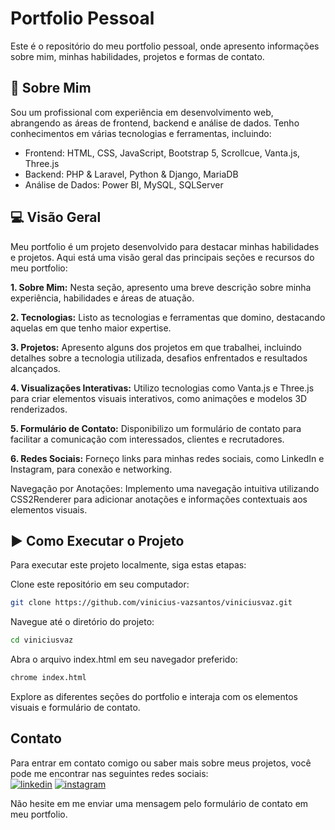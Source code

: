 # Portfolio Pessoal
Este é o repositório do meu portfolio pessoal, onde apresento informações sobre mim, minhas habilidades, projetos e formas de contato.

## 🚀 Sobre Mim
Sou um profissional com experiência em desenvolvimento web, abrangendo as áreas de frontend, backend e análise de dados. Tenho conhecimentos em várias tecnologias e ferramentas, incluindo:

- Frontend: HTML, CSS, JavaScript, Bootstrap 5, Scrollcue, Vanta.js, Three.js
- Backend: PHP & Laravel, Python & Django, MariaDB
- Análise de Dados: Power BI, MySQL, SQLServer

## 💻 Visão Geral
Meu portfolio é um projeto desenvolvido para destacar minhas habilidades e projetos. Aqui está uma visão geral das principais seções e recursos do meu portfolio:

<b>1. Sobre Mim:</b> Nesta seção, apresento uma breve descrição sobre minha experiência, habilidades e áreas de atuação.

<b>2. Tecnologias:</b> Listo as tecnologias e ferramentas que domino, destacando aquelas em que tenho maior expertise.

<b>3. Projetos:</b> Apresento alguns dos projetos em que trabalhei, incluindo detalhes sobre a tecnologia utilizada, desafios enfrentados e resultados alcançados.

<b>4. Visualizações Interativas:</b> Utilizo tecnologias como Vanta.js e Three.js para criar elementos visuais interativos, como animações e modelos 3D renderizados.

<b>5. Formulário de Contato:</b> Disponibilizo um formulário de contato para facilitar a comunicação com interessados, clientes e recrutadores.

<b>6. Redes Sociais:</b> Forneço links para minhas redes sociais, como LinkedIn e Instagram, para conexão e networking.

Navegação por Anotações: Implemento uma navegação intuitiva utilizando CSS2Renderer para adicionar anotações e informações contextuais aos elementos visuais.

## ▶️ Como Executar o Projeto
Para executar este projeto localmente, siga estas etapas:

Clone este repositório em seu computador:

```bash
git clone https://github.com/vinicius-vazsantos/viniciusvaz.git
```
Navegue até o diretório do projeto:

```bash
cd viniciusvaz
```
Abra o arquivo index.html em seu navegador preferido:

```bash
chrome index.html
```
Explore as diferentes seções do portfolio e interaja com os elementos visuais e formulário de contato.

## Contato
Para entrar em contato comigo ou saber mais sobre meus projetos, você pode me encontrar nas seguintes redes sociais:
<br>
[![linkedin](https://img.shields.io/badge/linkedin-0A66C2?style=for-the-badge&logo=linkedin&logoColor=white)](https://www.linkedin.com/in/vinicius-vaz-531325b5/)
[![instagram](https://img.shields.io/badge/Instagram-E4405F?style=for-the-badge&logo=instagram&logoColor=white)](https://www.instagram.com/viniciusvazdossantos/)
<br>

Não hesite em me enviar uma mensagem pelo formulário de contato em meu portfolio.
